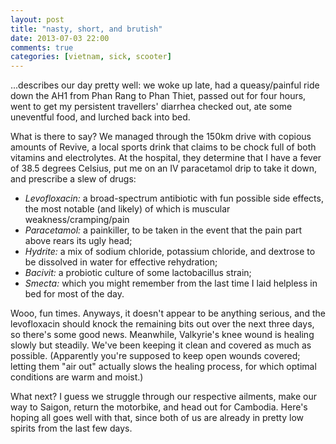 ```yaml
---
layout: post
title: "nasty, short, and brutish"
date: 2013-07-03 22:00
comments: true
categories: [vietnam, sick, scooter]
---
```


...describes our day pretty well: we woke up late, had a queasy/painful ride
down the AH1 from Phan Rang to Phan Thiet, passed out for four hours,
went to get my persistent travellers' diarrhea checked out, ate some
uneventful food, and lurched back into bed.

What is there to say? We managed through the 150km drive with copious amounts
of Revive, a local sports drink that claims to be chock full of both vitamins
and electrolytes. At the hospital, they determine that I have a fever of
38.5 degrees Celsius, put me on an IV paracetamol drip to take it down, and
prescribe a slew of drugs:

- *Levofloxacin:* a broad-spectrum antibiotic with fun possible side effects,
  the most notable (and likely) of which is muscular weakness/cramping/pain
- *Paracetamol:* a painkiller, to be taken in the event that the pain part
  above rears its ugly head;
- *Hydrite:* a mix of sodium chloride, potassium chloride, and dextrose to
  be dissolved in water for effective rehydration;
- *Bacivit:* a probiotic culture of some lactobacillus strain;
- *Smecta:* which you might remember from the last time I laid helpless in
  bed for most of the day.

Wooo, fun times. Anyways, it doesn't appear to be anything serious, and the
levofloxacin should knock the remaining bits out over the next three days, so
there's some good news. Meanwhile, Valkyrie's knee wound is healing slowly but
steadily. We've been keeping it clean and covered as much as possible.
(Apparently you're supposed to keep open wounds covered; letting them "air
out" actually slows the healing process, for which optimal conditions are
warm and moist.)

What next? I guess we struggle through our respective ailments, make our
way to Saigon, return the motorbike, and head out for Cambodia. Here's hoping
all goes well with that, since both of us are already in pretty low spirits
from the last few days.
